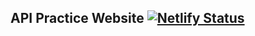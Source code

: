 ## API Practice Website [![Netlify Status](https://api.netlify.com/api/v1/badges/1255e63e-0c8d-4758-88b6-8c9a2aecd06f/deploy-status)](https://app.netlify.com/sites/sr-api-website/deploys)
